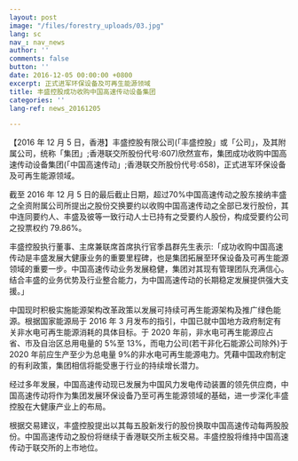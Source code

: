 ```yaml
---
layout: post
image: "/files/forestry_uploads/03.jpg"
lang: sc
nav_: nav_news
author: ''
comments: false
button: ''
date: 2016-12-05 00:00:00 +0800
excerpt: 正式进军环保设备及可再生能源领域
title: 丰盛控股成功收购中国高速传动设备集团
categories: ''
lang-ref: news_20161205

---
```

【2016 年 12 月 5 日，香港】丰盛控股有限公司(「丰盛控股」或「公司」，及其附属公司，统称「集团」;香港联交所股份代号:607)欣然宣布，集团成功收购中国高速传动设备集团(「中国高速传动」;香港联交所股份代号:658)，正式进军环保设备及可再生能源领域。

截至 2016 年 12 月 5 日的最后截止日期，超过70%中国高速传动之股东接纳丰盛之全资附属公司所提出之股份交换要约以收购中国高速传动之全部已发行股份，其中连同要约人、丰盛及彼等一致行动人士已持有之受要约人股份，构成受要约公司之投票权约 79.86%。

丰盛控股执行董事、主席兼联席首席执行官季昌群先生表示:「成功收购中国高速传动是丰盛发展大健康业务的重要里程碑，也是集团拓展至环保设备及可再生能源领域的重要一步。中国高速传动业务发展稳健，集团对其现有管理团队充满信心。结合丰盛的业务优势及行业整合能力，为中国高速传动的长期稳定发展提供强大支援。」

中国现时积极实施能源架构改革政策以发展可持续可再生能源架构及推广绿色能源。根据国家能源局于 2016 年 3 月发布的指引，中国已就中国地方政府制定有关非水电可再生能源消耗的具体目标。于 2020 年前，非水电可再生能源应占省、市及自治区总用电量的 5%至 13%，而电力公司(若干非化石能源公司除外)于 2020 年前应生产至少为总电量 9%的非水电可再生能源电力。凭藉中国政府制定的有利政策，集团相信将能受惠于行业的持续增长潜力。

经过多年发展，中国高速传动现已发展为中国风力发电传动装置的领先供应商，中国高速传动将作为集团发展环保设备乃至可再生能源领域的基础，进一步深化丰盛控股在大健康产业上的布局。

根据交易建议，丰盛控股提出以其每五股新发行的股份换取中国高速传动每两股股份。中国高速传动之股份将继续于香港联交所主板交易。丰盛控股将维持中国高速传动于联交所的上市地位。
